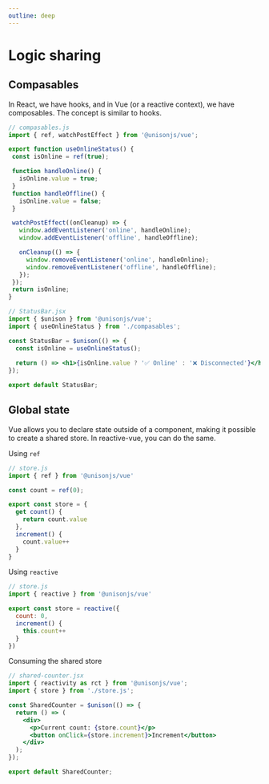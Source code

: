 ```yaml
---
outline: deep
---
```


# Logic sharing

## Compasables

In React, we have hooks, and in Vue (or a reactive context), we have composables. The concept is similar to hooks.

```js
// compasables.js
import { ref, watchPostEffect } from '@unisonjs/vue';

export function useOnlineStatus() {
 const isOnline = ref(true);

 function handleOnline() {
   isOnline.value = true;
 }
 function handleOffline() {
   isOnline.value = false;
 }

 watchPostEffect((onCleanup) => {
   window.addEventListener('online', handleOnline);
   window.addEventListener('offline', handleOffline);

   onCleanup(() => {
     window.removeEventListener('online', handleOnline);
     window.removeEventListener('offline', handleOffline);
   });
 });
 return isOnline;
}
```

```jsx
// StatusBar.jsx
import { $unison } from '@unisonjs/vue';
import { useOnlineStatus } from './compasables';

const StatusBar = $unison(() => {
  const isOnline = useOnlineStatus();
  
  return () => <h1>{isOnline.value ? '✅ Online' : '❌ Disconnected'}</h1>;
});

export default StatusBar;
```

## Global state

Vue allows you to declare state outside of a component, making it possible to create a shared store. In reactive-vue, you can do the same.

Using `ref`

```js
// store.js
import { ref } from '@unisonjs/vue'

const count = ref(0);

export const store = {
  get count() {
    return count.value
  },
  increment() {
    count.value++
  }
}
```

Using `reactive`

```js
// store.js
import { reactive } from '@unisonjs/vue'

export const store = reactive({
  count: 0,
  increment() {
    this.count++
  }
})
```

Consuming the shared store

```jsx
// shared-counter.jsx
import { reactivity as rct } from '@unisonjs/vue';
import { store } from './store.js';

const SharedCounter = $unison(() => {
  return () => (
    <div>
      <p>Current count: {store.count}</p>
      <button onClick={store.increment}>Increment</button>
    </div>
  );
});

export default SharedCounter;
```